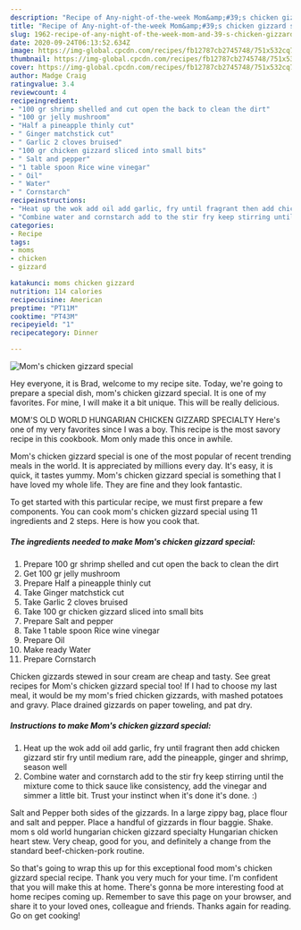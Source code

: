 ```yaml
---
description: "Recipe of Any-night-of-the-week Mom&amp;#39;s chicken gizzard special"
title: "Recipe of Any-night-of-the-week Mom&amp;#39;s chicken gizzard special"
slug: 1962-recipe-of-any-night-of-the-week-mom-and-39-s-chicken-gizzard-special
date: 2020-09-24T06:13:52.634Z
image: https://img-global.cpcdn.com/recipes/fb12787cb2745748/751x532cq70/moms-chicken-gizzard-special-recipe-main-photo.jpg
thumbnail: https://img-global.cpcdn.com/recipes/fb12787cb2745748/751x532cq70/moms-chicken-gizzard-special-recipe-main-photo.jpg
cover: https://img-global.cpcdn.com/recipes/fb12787cb2745748/751x532cq70/moms-chicken-gizzard-special-recipe-main-photo.jpg
author: Madge Craig
ratingvalue: 3.4
reviewcount: 4
recipeingredient:
- "100 gr shrimp shelled and cut open the back to clean the dirt"
- "100 gr jelly mushroom"
- "Half a pineapple thinly cut"
- " Ginger matchstick cut"
- " Garlic 2 cloves bruised"
- "100 gr chicken gizzard sliced into small bits"
- " Salt and pepper"
- "1 table spoon Rice wine vinegar"
- " Oil"
- " Water"
- " Cornstarch"
recipeinstructions:
- "Heat up the wok add oil add garlic, fry until fragrant then add chicken gizzard stir fry until medium rare, add the pineapple, ginger and shrimp, season well"
- "Combine water and cornstarch add to the stir fry keep stirring until the mixture come to thick sauce like consistency, add the vinegar and simmer a little bit. Trust your instinct when it&#39;s done it&#39;s done. :)"
categories:
- Recipe
tags:
- moms
- chicken
- gizzard

katakunci: moms chicken gizzard 
nutrition: 114 calories
recipecuisine: American
preptime: "PT11M"
cooktime: "PT43M"
recipeyield: "1"
recipecategory: Dinner

---
```



![Mom&#39;s chicken gizzard special](https://img-global.cpcdn.com/recipes/fb12787cb2745748/751x532cq70/moms-chicken-gizzard-special-recipe-main-photo.jpg)

Hey everyone, it is Brad, welcome to my recipe site. Today, we're going to prepare a special dish, mom&#39;s chicken gizzard special. It is one of my favorites. For mine, I will make it a bit unique. This will be really delicious.

MOM&#39;S OLD WORLD HUNGARIAN CHICKEN GIZZARD SPECIALTY Here&#39;s one of my very favorites since I was a boy. This recipe is the most savory recipe in this cookbook. Mom only made this once in awhile.

Mom&#39;s chicken gizzard special is one of the most popular of recent trending meals in the world. It is appreciated by millions every day. It's easy, it is quick, it tastes yummy. Mom&#39;s chicken gizzard special is something that I have loved my whole life. They are fine and they look fantastic.


To get started with this particular recipe, we must first prepare a few components. You can cook mom&#39;s chicken gizzard special using 11 ingredients and 2 steps. Here is how you cook that.

<!--inarticleads1-->

##### The ingredients needed to make Mom&#39;s chicken gizzard special:

1. Prepare 100 gr shrimp shelled and cut open the back to clean the dirt
1. Get 100 gr jelly mushroom
1. Prepare Half a pineapple thinly cut
1. Take  Ginger matchstick cut
1. Take  Garlic 2 cloves bruised
1. Take 100 gr chicken gizzard sliced into small bits
1. Prepare  Salt and pepper
1. Take 1 table spoon Rice wine vinegar
1. Prepare  Oil
1. Make ready  Water
1. Prepare  Cornstarch


Chicken gizzards stewed in sour cream are cheap and tasty. See great recipes for Mom&#39;s chicken gizzard special too! If I had to choose my last meal, it would be my mom&#39;s fried chicken gizzards, with mashed potatoes and gravy. Place drained gizzards on paper toweling, and pat dry. 

<!--inarticleads2-->

##### Instructions to make Mom&#39;s chicken gizzard special:

1. Heat up the wok add oil add garlic, fry until fragrant then add chicken gizzard stir fry until medium rare, add the pineapple, ginger and shrimp, season well
1. Combine water and cornstarch add to the stir fry keep stirring until the mixture come to thick sauce like consistency, add the vinegar and simmer a little bit. Trust your instinct when it&#39;s done it&#39;s done. :)


Salt and Pepper both sides of the gizzards. In a large zippy bag, place flour and salt and pepper. Place a handful of gizzards in flour baggie. Shake. mom s old world hungarian chicken gizzard specialty Hungarian chicken heart stew. Very cheap, good for you, and definitely a change from the standard beef-chicken-pork routine. 

So that's going to wrap this up for this exceptional food mom&#39;s chicken gizzard special recipe. Thank you very much for your time. I'm confident that you will make this at home. There's gonna be more interesting food at home recipes coming up. Remember to save this page on your browser, and share it to your loved ones, colleague and friends. Thanks again for reading. Go on get cooking!
